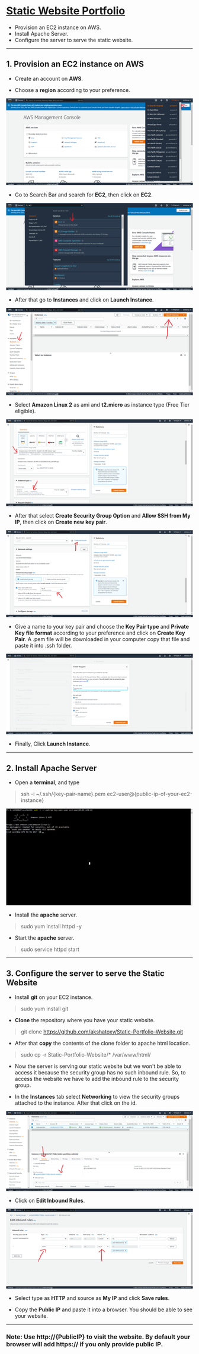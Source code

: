 # [Static Website Portfolio](https://akshatoxy.github.io/static-portfolio-website-on-ec2/)

- Provision an EC2 instance on AWS.
- Install Apache Server.
- Configure the server to serve the static website.

***

## 1. Provision an EC2 instance on AWS

- Create an account on **AWS**.

- Choose a **region** according to your preference.
    
![alt text](/assets/img/region.png "Region")
    
- Go to Search Bar and search for **EC2**, then click on **EC2**.

![alt text](/assets/img/select.png "Select")

- After that go to **Instances** and click on **Launch Instance**.

![alt text](/assets/img/instance.png "Instance")

- Select **Amazon Linux 2** as ami and **t2.micro** as instance type (Free Tier eligible).

![alt text](/assets/img/ami.png "Ami and Instance type")

- After that select **Create Security Group Option** and **Allow SSH from My IP**, then click on **Create new key pair**.

![alt text](/assets/img/security-group.png "Security group")

- Give a name to your key pair and choose the **Key Pair type** and **Private Key file format** according to your preference and click on **Create Key Pair**. A .pem file will be downloaded in your computer copy that file and paste it into .ssh folder.

![alt text](/assets/img/key-pair.png "Key Pair")

- Finally, Click **Launch Instance**.

***

## 2. Install Apache Server

- Open a **terminal**, and type

> ssh -i ~/.ssh/{key-pair-name}.pem ec2-user@{public-ip-of-your-ec2-instance}

![alt text](/assets/img/ssh.png "SSH")

- Install the **apache** server.

> sudo yum install httpd -y

- Start the **apache** server.

> sudo service httpd start

***

## 3. Configure the server to serve the Static Website

- Install **git** on your EC2 instance.

> sudo yum install git

- **Clone** the repository where you have your static website.

> git clone https://github.com/akshatoxy/Static-Portfolio-Website.git

- After that **copy** the contents of the clone folder to apache html location.

> sudo cp -r Static-Portfolio-Website/* /var/www/html/

- Now the server is serving our static website but we won't be able to access it because the security group has no such inbound rule. So, to access the website we have to add the inbound rule to the security group.

- In the **Instances** tab select **Networking** to view the security groups attached to the instance. After that click on the id.

![alt text](/assets/img/security-group-2.png "Security group")

- Click on **Edit Inbound Rules**.

![alt text](/assets/img/inbound-rules.png "Inbound Rules")

- Select type as **HTTP** and source as **My IP** and click **Save rules**.

- Copy the **Public IP** and paste it into a browser. You should be able to see your website.

***

### Note: Use **http://{PublicIP}** to visit the website. By default your browser will add **https://** if you only provide public IP.
